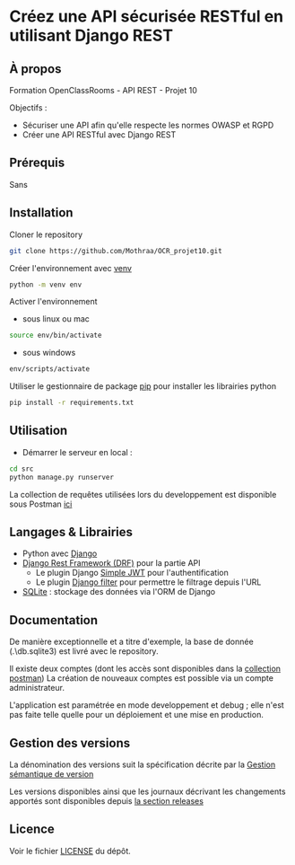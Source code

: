 # Créez une API sécurisée RESTful en utilisant Django REST

## À propos

Formation OpenClassRooms - API REST - Projet 10

Objectifs :

- Sécuriser une API afin qu'elle respecte les normes OWASP et RGPD
- Créer une API RESTful avec Django REST

## Prérequis

Sans

## Installation

Cloner le repository

```bash
git clone https://github.com/Mothraa/OCR_projet10.git
```

Créer l'environnement avec [venv](https://docs.python.org/fr/3/library/venv.html)

```bash
python -m venv env
```

Activer l'environnement

- sous linux ou mac

```bash
source env/bin/activate
```

- sous windows

```bash
env/scripts/activate
```

Utiliser le gestionnaire de package [pip](https://docs.python.org/fr/dev/installing/index.html) pour installer les librairies python

```bash
pip install -r requirements.txt
```

## Utilisation

- Démarrer le serveur en local :

```bash
cd src
python manage.py runserver
```

La collection de requêtes utilisées lors du developpement est disponible sous Postman [ici](https://www.postman.com/mothraa/shared-workspace/overview/)

## Langages & Librairies

- Python avec [Django](https://www.djangoproject.com/)
- [Django Rest Framework (DRF)](https://www.django-rest-framework.org/) pour la partie API
  - Le plugin Django [Simple JWT](https://django-rest-framework-simplejwt.readthedocs.io/en/latest/) pour l'authentification
  - Le plugin [Django filter](https://pypi.org/project/django-filter/) pour permettre le filtrage depuis l'URL
- [SQLite](https://www.sqlite.org/) : stockage des données via l'ORM de Django

## Documentation

De manière exceptionnelle et a titre d'exemple, la base de donnée (.\db.sqlite3) est livré avec le repository.

Il existe deux comptes (dont les accès sont disponibles dans la [collection postman](https://www.postman.com/mothraa/shared-workspace/overview/))
La création de nouveaux comptes est possible via un compte administrateur.

L'application est paramétrée en mode developpement et debug ; elle n'est pas faite telle quelle pour un déploiement et une mise en production.

## Gestion des versions

La dénomination des versions suit la spécification décrite par la [Gestion sémantique de version](https://semver.org/lang/fr/)

Les versions disponibles ainsi que les journaux décrivant les changements apportés sont disponibles depuis [la section releases](https://github.com/Mothraa/OCR_projet10/releases)

## Licence

Voir le fichier [LICENSE](./LICENSE.md) du dépôt.
